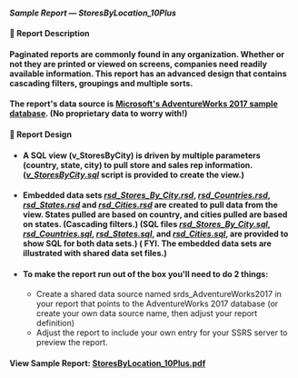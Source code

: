 #### <em>Sample Report — StoresByLocation_10Plus</em>
#### 👋 Report Description

#### Paginated reports are commonly found in any organization. Whether or not they are printed or viewed on screens, companies need readily available information. This report has an advanced design that contains cascading filters, groupings and multiple sorts.

#### The report's data source is <a href="https://github.com/Microsoft/sql-server-samples/releases/tag/adventureworks">Microsoft's AdventureWorks 2017 sample database</a>. (No proprietary data to worry with!)
#### 👋 Report Design
- #### A SQL view (v_StoresByCity) is driven by multiple parameters (country, state, city) to pull store and sales rep information. (<a href="/StoresByLocation/v_StoresByCity.sql"><em>v_StoresByCity.sql</em></a> script is provided to create the view.)
 - #### Embedded data sets <a href="/StoresByLocation/rsd_Stores_By_City.rsd"><em>rsd_Stores_By_City.rsd</em></a>, <a href="/StoresByLocation/rsd_Countries.rsd"><em>rsd_Countries.rsd</em></a>, <a href="/StoresByLocation/rsd_States.rsd"><em>rsd_States.rsd</em></a> and <a href="/StoresByLocation/rsd_Cities.rsd"><em>rsd_Cities.rsd</em></a> are created to pull data from the view. States pulled are based on country, and cities pulled are based on states. (Cascading filters.) (SQL files <a href="/StoresByLocation/rsd_Stores_By_City.sql"><em>rsd_Stores_By_City.sql</em></a>, <a href="/StoresByLocation/rsd_Countries.sql"><em>rsd_Countries.sql</em></a>, <a href="/StoresByLocation/rsd_States.sql"><em>rsd_States.sql</em></a>, and <a href="/StoresByLocation/rsd_Cities.sql"><em>rsd_Cities.sql</em></a>, are provided to show SQL for both data sets.) ( FYI. The embedded data sets are illustrated with shared data set files.)
 - #### To make the report run out of the box you'll need to do 2 things: 
   -  Create a shared data source named srds_AdventureWorks2017 in your report that points to the AdventureWorks 2017 database (or create your own data source name, then adjust your report definition) 
   -  Adjust the report to include your own entry for your SSRS server to preview the report. 

#### View Sample Report: <a href="/StoresByLocation/StoresByLocation_10Plus.pdf" height=750 width=550/>StoresByLocation_10Plus.pdf</a>
